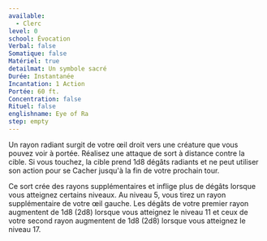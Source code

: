 ```yaml
---
available:
  - Clerc
level: 0
school: Évocation
Verbal: false
Somatique: false
Matériel: true
detailmat: Un symbole sacré
Durée: Instantanée
Incantation: 1 Action
Portée: 60 ft.
Concentration: false
Rituel: false
englishname: Eye of Ra
step: empty
---
```

Un rayon radiant surgit de votre œil droit vers une créature que vous pouvez voir à portée. Réalisez une attaque de sort à distance contre la cible. Si vous touchez, la cible prend 1d8 dégâts radiants et ne peut utiliser son action pour se Cacher jusqu'à la fin de votre prochain tour.

Ce sort crée des rayons supplémentaires et inflige plus de dégâts lorsque vous atteignez certains niveaux. Au niveau 5, vous tirez un rayon supplémentaire de votre œil gauche. Les dégâts de votre premier rayon augmentent de 1d8 (2d8) lorsque vous atteignez le niveau 11 et ceux de votre second rayon augmentent de 1d8 (2d8) lorsque vous atteignez le niveau 17.

